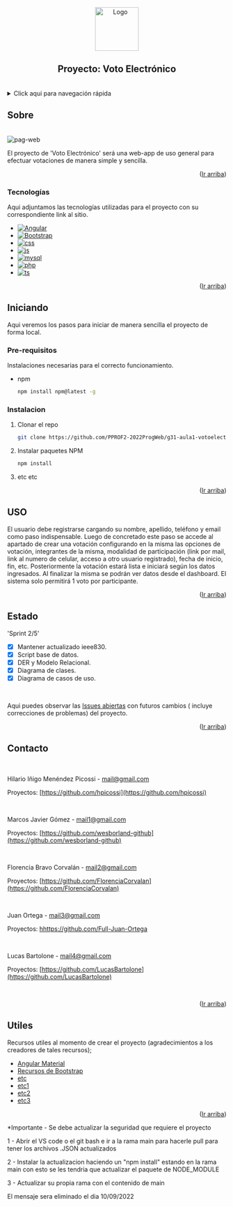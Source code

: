 <a name="inicio"></a>
<br />
<div align="center">
    <img src="https://github.com/PPROF2-2022ProgWeb/g31-aula1-votoelectronico-g31/blob/develop/z-2021%20Proyect/img/logos/logotipo_Mesa%20de%20trabajo%201.png" alt="Logo" width="100" height="100">
  </a>

  <h2 align="center">Proyecto: Voto Electrónico</h2>
  
  <br />
  
</div>



<!-- Contenido -->
<details>
  <summary>Click aqui para navegación rápida</summary>
  <ol>
    <li>
      <a href="#sobre">Sobre el proyecto</a>
      <ul>
        <li><a href="#tecnologías">Tecnologias utilizadas en el proyecto</a></li>
      </ul>
    </li>
    <li>
      <a href="#iniciando">Iniciando el proyecto</a>
      <ul>
        <li><a href="#pre-requisitos">Pre-requisitos</a></li>
        <li><a href="#instalacion">Instalación</a></li>
      </ul>
    </li>
    <li><a href="#uso">Uso</a></li>
    <li><a href="#estado">Estado actual</a></li>
    <li><a href="#contacto">Contacto</a></li>
    <li><a href="#utiles">Material útil</a></li>
  </ol>
</details>



<!-- SOBRE -->
## Sobre
<br />
<img src="http://imgfz.com/i/r0Q6hKe.png" alt="pag-web" border="0">
<br />

El proyecto de 'Voto Electrónico' será una web-app de uso general para efectuar votaciones de manera simple y sencilla.



<p align="right">(<a href="#inicio">Ir arriba</a>)</p>



### Tecnologías

Aqui adjuntamos las tecnologías utilizadas para el proyecto con su correspondiente link al sitio.

* [![Angular][Angular.io]][Angular-url]
* [![Bootstrap][Bootstrap.com]][Bootstrap-url]
* [![css][css.com]][css-url]
* [![js][js.com]][js-url]
* [![mysql][mysql.com]][mysql-url]
* [![php][php.com]][php-url]
* [![ts][ts.com]][ts-url]

<p align="right">(<a href="#inicio">Ir arriba</a>)</p>



<!-- INICIANDO EL PROYECTO -->
## Iniciando

Aqui veremos los pasos para iniciar de manera sencilla el proyecto de forma local.

### Pre-requisitos

Instalaciones necesarias para el correcto funcionamiento.

* npm
  ```sh
  npm install npm@latest -g
  ```

### Instalacion


1. Clonar el repo
   ```sh
   git clone https://github.com/PPROF2-2022ProgWeb/g31-aula1-votoelectronico-g31.git
   ```
3. Instalar paquetes NPM
   ```sh
   npm install
   ```
4. etc etc

<p align="right">(<a href="#inicio">Ir arriba</a>)</p>



<!-- USOS -->
## USO

El usuario debe registrarse cargando su nombre, apellido, teléfono y email como paso indispensable. Luego de concretado este paso se accede al apartado de crear una votación configurando en la misma las opciones de votación, integrantes de la misma, modalidad de participación (link por mail, link al numero de celular, acceso a otro usuario registrado), fecha de inicio, fin, etc. Posteriormente la votación estará lista e iniciará según los datos ingresados. Al finalizar la misma se podrán ver datos desde el dashboard.
El sistema solo permitirá 1 voto por participante.


<p align="right">(<a href="#inicio">Ir arriba</a>)</p>



<!-- Estado actual del proyecto -->
## Estado

'Sprint 2/5'

- [x] Mantener actualizado ieee830.
- [x] Script base de datos.
- [x] DER y Modelo Relacional.
- [x] Diagrama de clases.
- [x] Diagrama de casos de uso.
 
 <br />
 
Aqui puedes observar las [Issues abiertas](https://github.com/PPROF2-2022ProgWeb/g31-aula1-votoelectronico-g31/issues) con futuros cambios ( incluye correcciones de problemas) del proyecto.

<p align="right">(<a href="#inicio">Ir arriba</a>)</p>



<!-- Contacto -->
## Contacto

<br />

Hilario Iñigo Menéndez Picossi - mail@gmail.com

Proyectos: [https://github.com/hpicossi](https://github.com/hpicossi)

<br />

Marcos Javier Gómez - mail1@gmail.com

Proyectos: [https://github.com/wesborland-github](https://github.com/wesborland-github)

<br />

Florencia Bravo Corvalán - mail2@gmail.com

Proyectos: [https://github.com/FlorenciaCorvalan](https://github.com/FlorenciaCorvalan)

<br />

Juan Ortega - mail3@gmail.com

Proyectos: [hhttps://github.com/Full-Juan-Ortega](https://github.com/Full-Juan-Ortega)

<br />

Lucas Bartolone - mail4@gmail.com

Proyectos: [https://github.com/LucasBartolone](https://github.com/LucasBartolone)

<br />

<p align="right">(<a href="#inicio">Ir arriba</a>)</p>



<!-- Links útiles -->
## Utiles

Recursos utiles al momento de crear el proyecto (agradecimientos a los creadores de tales recursos);

* [Angular Material](https://material.angular.io/)
* [Recursos de Bootstrap](https://startbootstrap.com/bootstrap-resources)
* [etc](etc)
* [etc1](etc1)
* [etc2](etc2)
* [etc3](etc3)


<p align="right">(<a href="#inicio">Ir arriba</a>)</p>



<!-- Imagenes -->

[Angular.io]: https://img.shields.io/badge/Angular-DD0031?style=for-the-badge&logo=angular&logoColor=white
[Angular-url]: https://angular.io/
[Bootstrap.com]: https://img.shields.io/badge/Bootstrap-563D7C?style=for-the-badge&logo=bootstrap&logoColor=white
[Bootstrap-url]: https://getbootstrap.com
[css.com]: https://img.shields.io/badge/CSS-black?style=for-the-badge&logo=CSS3&logoColor=red
[css-url]: https://www.w3schools.com/css/
[js.com]: https://img.shields.io/badge/Javascript-F7DF1E?style=for-the-badge&logo=javascript&logoColor=black
[js-url]: https://www.javascript.com/
[mysql.com]: https://img.shields.io/badge/MySQL-blue?style=for-the-badge&logo=MySQL&logoColor=FFF
[mysql-url]: https://www.mysql.com/
[php.com]: https://img.shields.io/badge/PHP-777BB4?style=for-the-badge&logo=php&logoColor=white
[php-url]: https://www.php.net/
[ts.com]: https://img.shields.io/badge/Typescript-3178C6?style=for-the-badge&logo=typescript&logoColor=white
[ts-url]: https://www.typescriptlang.org/



<!-- FIN -->



*Importante - Se debe actualizar la seguridad que requiere el proyecto

1 - Abrir el VS code o el git bash e ir a la rama main para hacerle pull para tener los archivos .JSON actualizados

2 - Instalar la actualizacion haciendo un "npm install" estando en la rama main con esto se les tendria que actualizar el paquete de NODE_MODULE

3 - Actualizar su propia rama con el contenido de main

El mensaje sera eliminado el dia 10/09/2022
